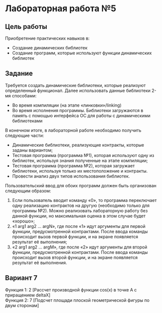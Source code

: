 # Лабораторная работа №5  

## Цель работы  
Приобретение практических навыков в:
- Создание динамических библиотек
- Создание программ, которые используют функции динамических библиотек

## Задание  

Требуется создать динамические библиотеки, которые реализуют определенный функционал. Далее использовать данные библиотеки 2-мя способами:
- Во время компиляции (на этапе «линковки»/linking)
- Во время исполнения программы. Библиотеки загружаются в память с помощью интерфейса ОС для работы с динамическими библиотеками


В конечном итоге, в лабораторной работе необходимо получить следующие части:
- Динамические библиотеки, реализующие контракты, которые заданы вариантом;
- Тестовая программа (программа №1), которая используют одну из библиотек, используя знания полученные на этапе компиляции;
- Тестовая программа (программа №2), которая загружает библиотеки, используя только их местоположение и контракты.
- Провести анализ двух типов использования библиотек.

Пользовательский ввод для обоих программ должен быть организован следующим образом:
1. Если пользователь вводит команду «0», то программа переключает одну реализацию контрактов на другую (необходимо только для программы №2). Можно реализовать лабораторную работу без данной функции, но максимальная оценка в этом случае будет «хорошо»;
2. «1 arg1 arg2 … argN», где после «1» идут аргументы для первой функции, предусмотренной контрактами. После ввода команды происходит вызов первой функции, и на экране появляется результат её выполнения;
3. «2 arg1 arg2 … argM», где после «2» идут аргументы для второй функции, предусмотренной контрактами. После ввода команды происходит вызов второй функции, и на экране появляется результат её выполнения.


## Вариант 7  
Функция 1: 2 [Рассчет производной функции cos(x) в точке A с приращением deltaX]  
Функция 2: 7 [Подсчет площади плоской геометрической фигуры по двум сторонам]  